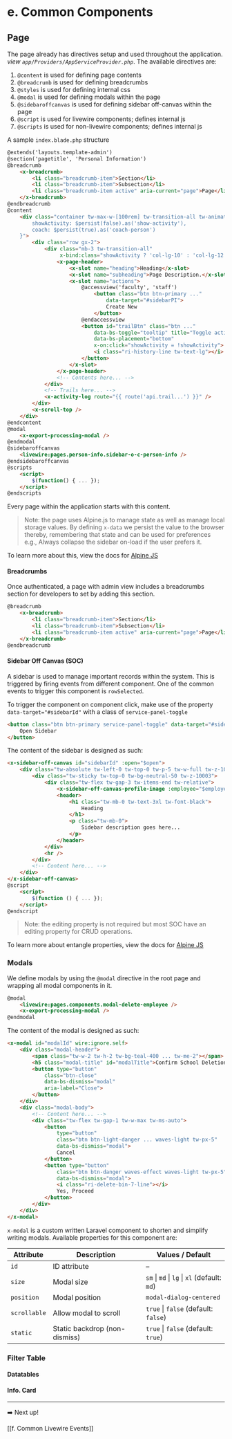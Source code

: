 # e. Common Components

## Page

The page already has directives setup and used throughout the application. *view `app/Providers/AppServiceProvider.php`*. The available directives are:

1. `@content` is used for defining page contents
2. `@breadcrumb` is used for defining breadcrumbs
3. `@styles` is used for defining internal css
4. `@modal` is used for defining modals within the page
5. `@sidebaroffcanvas` is used for defining sidebar off-canvas within the page
6. `@script` is used for livewire components; defines internal js
7. `@scripts` is used for non-livewire components; defines internal js

A sample `index.blade.php` structure

```html
@extends('layouts.template-admin')
@section('pagetitle', 'Personal Information')
@breadcrumb
    <x-breadcrumb>
        <li class="breadcrumb-item">Section</li>
        <li class="breadcrumb-item">Subsection</li>
        <li class="breadcrumb-item active" aria-current="page">Page</li>
    </x-breadcrumb>
@endbreadcrumb
@content
    <div class="container tw-max-w-[100rem] tw-transition-all tw-animate-scale-up" x-data="{
        showActivity: $persist(false).as('show-activity'),
        coach: $persist(true).as('coach-person')
    }">
        <div class="row gx-2">
            <div class="mb-3 tw-transition-all" 
                 x-bind:class="showActivity ? 'col-lg-10' : 'col-lg-12'">
                <x-page-header>
                    <x-slot name="heading">Heading</x-slot>
                    <x-slot name="subheading">Page Description.</x-slot>
                    <x-slot name="actions">
                        @accessview('faculty', 'staff')
                            <button class="btn btn-primary ..."
                                data-target="#sidebarPI">
                                Create New
                            </button>
                        @endaccessview
                        <button id="trailBtn" class="btn ..."
                            data-bs-toggle="tooltip" title="Toggle activity logs." 
                            data-bs-placement="bottom"
                            x-on:click="showActivity = !showActivity">
                            <i class="ri-history-line tw-text-lg"></i>
                        </button>
                    </x-slot>
                </x-page-header>
                <!-- Contents here... -->
            </div>
            <!-- Trails here... -->
            <x-activity-log route="{{ route('api.trail...') }}" />
        </div>
        <x-scroll-top />
    </div>
@endcontent
@modal
    <x-export-processing-modal />
@endmodal
@sidebaroffcanvas
    <livewire:pages.person-info.sidebar-o-c-person-info />
@endsidebaroffcanvas
@scripts
    <script>
        $(function() { ... });
    </script>
@endscripts
```

Every page within the application starts with this content. 

> Note: the page uses Alpine.js to manage state as well as manage local storage values. By defining `x-data` we persist the value to the browser thereby, remembering that state and can be used for preferences e.g., Always collapse the sidebar on-load if the user prefers it.

To learn more about this, view the docs for [Alpine JS](https://alpinejs.dev/)
#### Breadcrumbs 

Once authenticated, a page with admin view includes a breadcrumbs section for developers to set by adding this section.

```html
@breadcrumb
    <x-breadcrumb>
        <li class="breadcrumb-item">Section</li>
        <li class="breadcrumb-item">Subsection</li>
        <li class="breadcrumb-item active" aria-current="page">Page</li>
    </x-breadcrumb>
@endbreadcrumb
```

#### Sidebar Off Canvas (SOC)

A sidebar is used to manage important records within the system. This is triggered by firing events from different component. One of the common events to trigger this component is `rowSelected`.

To trigger the component on component click, make use of the property `data-target="#sidebarId"` with a class of `service-panel-toggle`

```html
<button class="btn btn-primary service-panel-toggle" data-target="#sidebarPI">
	Open Sidebar
</button>
```

The content of the sidebar is designed as such:

```html
<x-sidebar-off-canvas id="sidebarId" :open="$open">
    <div class="tw-absolute tw-left-0 tw-top-0 tw-p-5 tw-w-full tw-z-10003" x-data="{ editing: @entangle('editing') }">
        <div class="tw-sticky tw-top-0 tw-bg-neutral-50 tw-z-10003">
            <div class="tw-flex tw-gap-3 tw-items-end tw-relative">
                <x-sidebar-off-canvas-profile-image :employee="$employee" />
                <header>
                    <h1 class="tw-mb-0 tw-text-3xl tw-font-black">
                        Heading
                    </h1>
                    <p class="tw-mb-0">
                        Sidebar description goes here...
                    </p>
                </header>
            </div>
            <hr />
        </div>
        <!-- Content here... -->
    </div>
</x-sidebar-off-canvas>
@script
    <script>
        $(function () { ... });
    </script>
@endscript
```

> Note: the editing property is not required but most SOC have an editing property for CRUD operations.

To learn more about entangle properties, view the docs for [Alpine JS](https://laravel-livewire.com/docs/2.x/alpine-js)

### Modals

We define modals by using the `@modal` directive in the root page and wrapping all modal components in it.

```html
@modal
	<livewire:pages.components.modal-delete-employee />
    <x-export-processing-modal />
@endmodal
```

The content of the modal is designed as such:

```html
<x-modal id="modalId" wire:ignore.self>
    <div class="modal-header">
        <span class="tw-w-2 tw-h-2 tw-bg-teal-400 ... tw-me-2"></span>
        <h5 class="modal-title" id="modalTitle">Confirm School Deletion?</h5>
        <button type="button" 
	        class="btn-close" 
	        data-bs-dismiss="modal" 
	        aria-label="Close">
        </button>
    </div>
    <div class="modal-body">
        <!-- Content here... -->
        <div class="tw-flex tw-gap-1 tw-w-max tw-ms-auto">
            <button 
	            type="button" 
	            class="btn btn-light-danger ... waves-light tw-px-5"
                data-bs-dismiss="modal">
                Cancel
            </button>
            <button type="button" 
	            class="btn btn-danger waves-effect waves-light tw-px-5"
                data-bs-dismiss="modal">
                <i class="ri-delete-bin-7-line"></i>
                Yes, Proceed
            </button>
        </div>
    </div>
</x-modal>
```

`x-modal` is a custom written Laravel component to shorten and simplify writing modals. Available properties for this component are:

| Attribute    | Description                   | Values / Default                             |
| ------------ | ----------------------------- | -------------------------------------------- |
| `id`         | ID attribute                  | –                                            |
| `size`       | Modal size                    | `sm` \| `md` \| `lg` \| `xl` (default: `md`) |
| `position`   | Modal position                | `modal-dialog-centered`                      |
| `scrollable` | Allow modal to scroll         | `true` \| `false` (default: `false`)         |
| `static`     | Static backdrop (non-dismiss) | `true` \| `false` (default: `true`)          |

### Filter Table

#### Datatables

#### Info. Card

---

➡️ Next up!

[[f. Common Livewire Events]]